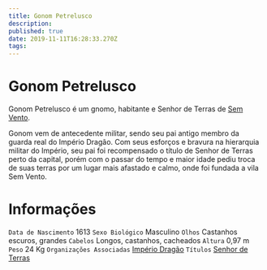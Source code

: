 ```yaml
---
title: Gonom Petrelusco
description: 
published: true
date: 2019-11-11T16:28:33.270Z
tags: 
---
```


<!-- SUBTITLE: Visão geral sobre Gonom Petrelusco -->

# Gonom Petrelusco
Gonom Petrelusco é um gnomo, habitante e Senhor de Terras de [Sem Vento](/lugares/plano-material/drafeon/sudeste-de-drafeon/sem-vento#sem-vento).

Gonom vem de antecedente militar, sendo seu pai antigo membro da guarda real do Império Dragão. Com seus esforços e bravura na hierarquia militar do Império, seu pai foi recompensado o título de Senhor de Terras perto da capital, porém com o passar do tempo e maior idade pediu troca de suas terras por um lugar mais afastado e calmo, onde foi fundada a vila Sem Vento.

# Informações
`Data de Nascimento` 1613 
`Sexo Biológico` Masculino
`Olhos` Castanhos escuros, grandes
`Cabelos` Longos, castanhos, cacheados
`Altura` 0,97 m
`Peso` 24 Kg
`Organizações Associadas` [Império Dragão](/faccoes/nacoes/imperio-dragao#imperio-dragao)
`Títulos` [Senhor de Terras](/rankings-e-titulos/senhor-de-terras#senhor-de-terras)

